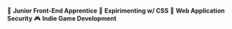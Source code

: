 🎨 **Junior Front-End Apprentice**
🧪 **Expirimenting w/ CSS**
🔐 **Web Application Security**
🎮 **Indie Game Development**


<!--
> [!NOTE]  
> Highlights information that users should take into account, even when skimming.

> [!TIP]
> Optional information to help a user be more successful.

> [!IMPORTANT]  
> Crucial information necessary for users to succeed.

> [!WARNING]  
> Critical content demanding immediate user attention due to potential risks.

> [!CAUTION]
> Negative potential consequences of an action.
-->
